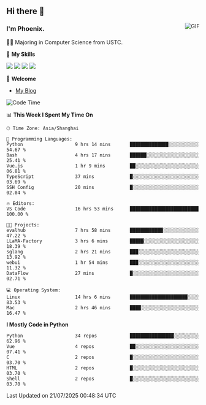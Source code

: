 ## Hi there 👋
<img align="right" alt="GIF" src="https://raw.githubusercontent.com/JoeyBling/JoeyBling/master/pic/pusheencode.gif" />

### I'm Phoenix.

👨‍🎓 Majoring in Computer Science from USTC.

🌟 **My Skills**

![](https://img.shields.io/badge/-Python-3e74a2?style=flat-square&logo=Python&logoColor=fff)
![](https://img.shields.io/badge/-C++-9f62a5?style=flat&logo=cplusplus&logoColor=white)
![](https://img.shields.io/badge/-Linux-185886?style=flat-square&logo=Linux&logoColor=fff)
![](https://img.shields.io/badge/-Rust-ff4136?style=flat-square&logo=Rust&logoColor=fff)

💬 **Welcome**

- [My Blog](https://ysy-phoenix.github.io/)

<!--START_SECTION:waka-->
![Code Time](http://img.shields.io/badge/Code%20Time-1%2C728%20hrs%209%20mins-blue)

📊 **This Week I Spent My Time On** 

```text
🕑︎ Time Zone: Asia/Shanghai

💬 Programming Languages: 
Python                   9 hrs 14 mins       ██████████████░░░░░░░░░░░   54.67 % 
Bash                     4 hrs 17 mins       ██████░░░░░░░░░░░░░░░░░░░   25.41 % 
Vue.js                   1 hr 9 mins         ██░░░░░░░░░░░░░░░░░░░░░░░   06.81 % 
TypeScript               37 mins             █░░░░░░░░░░░░░░░░░░░░░░░░   03.69 % 
SSH Config               20 mins             █░░░░░░░░░░░░░░░░░░░░░░░░   02.04 % 

🔥 Editors: 
VS Code                  16 hrs 53 mins      █████████████████████████   100.00 % 

🐱‍💻 Projects: 
evalhub                  7 hrs 58 mins       ████████████░░░░░░░░░░░░░   47.22 % 
LLaMA-Factory            3 hrs 6 mins        █████░░░░░░░░░░░░░░░░░░░░   18.39 % 
sglang                   2 hrs 21 mins       ███░░░░░░░░░░░░░░░░░░░░░░   13.92 % 
webui                    1 hr 54 mins        ███░░░░░░░░░░░░░░░░░░░░░░   11.32 % 
DataFlow                 27 mins             █░░░░░░░░░░░░░░░░░░░░░░░░   02.71 % 

💻 Operating System: 
Linux                    14 hrs 6 mins       █████████████████████░░░░   83.53 % 
Mac                      2 hrs 46 mins       ████░░░░░░░░░░░░░░░░░░░░░   16.47 % 
```

**I Mostly Code in Python** 

```text
Python                   34 repos            ████████████████░░░░░░░░░   62.96 % 
Vue                      4 repos             ██░░░░░░░░░░░░░░░░░░░░░░░   07.41 % 
C                        2 repos             █░░░░░░░░░░░░░░░░░░░░░░░░   03.70 % 
HTML                     2 repos             █░░░░░░░░░░░░░░░░░░░░░░░░   03.70 % 
Shell                    2 repos             █░░░░░░░░░░░░░░░░░░░░░░░░   03.70 % 
```




 Last Updated on 21/07/2025 00:48:34 UTC
<!--END_SECTION:waka-->

<!--
**ysy-phoenix/ysy-phoenix** is a ✨ _special_ ✨ repository because its `README.md` (this file) appears on your GitHub profile.

Here are some ideas to get you started:

- 🔭 I’m currently working on ...
- 🌱 I’m currently learning ...
- 👯 I’m looking to collaborate on ...
- 🤔 I’m looking for help with ...
- 💬 Ask me about ...
- 📫 How to reach me: ...
- 😄 Pronouns: ...
- ⚡ Fun fact: ...
-->
